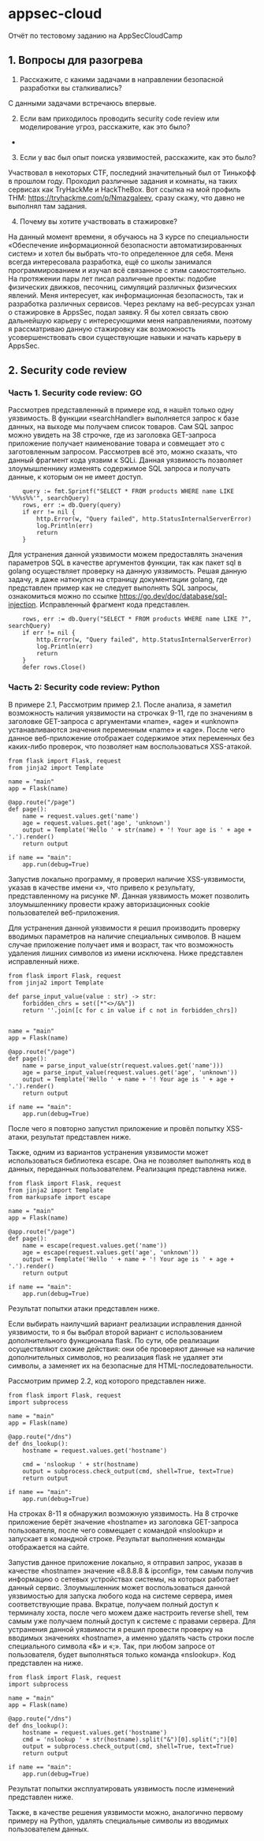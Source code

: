 # appsec-cloud
Отчёт по тестовому заданию на AppSecCloudCamp

## 1. Вопросы для разогрева

1. Расскажите, с какими задачами в направлении безопасной разработки вы сталкивались? 

С данными задачами встречаюсь впервые.

2. Если вам приходилось проводить security code review или моделирование угроз, расскажите, как это было? 
-
3. Если у вас был опыт поиска уязвимостей, расскажите, как это было? 

Участвовал в некоторых CTF, последний значительный был от Тинькофф в прошлом году. Проходил различные задания и комнаты, на таких сервисах как TryHackMe и HackTheBox. Вот ссылка на мой профиль THM: https://tryhackme.com/p/Nmazgaleev, сразу скажу, что давно не выполнял там задания.

4. Почему вы хотите участвовать в стажировке?

На данный момент времени, я обучаюсь на 3 курсе по специальности «Обеспечение информационной безопасности автоматизированных систем» и хотел бы выбрать что-то определенное для себя. Меня всегда интересовала разработка, ещё со школы занимался программированием и изучал всё связанное с этим самостоятельно. На протяжении пары лет писал различные проекты: подобие физических движков, песочниц, симуляций различных физических явлений. Меня интересует, как информационная безопасность, так и разработка различных сервисов.
Через рекламу на веб-ресурсах узнал о стажировке в AppsSec, подал заявку. Я бы хотел связать свою дальнейшую карьеру с интересующими меня направлениями, поэтому я рассматриваю данную стажировку как возможность усовершенствовать свои существующие навыки и начать карьеру в AppsSec.


## 2. Security code review
### Часть 1. Security code review: GO
Рассмотрев представленный в примере код, я нашёл только одну уязвимость. В функции «searchHandler» выполняется запрос к базе данных, на выходе мы получаем список товаров. Сам SQL запрос можно увидеть на 38 строчке, где из заголовка GET-запроса приложение получает наименование товара и совмещает это с заготовленным запросом. Рассмотрев всё это, можно сказать, что данный фрагмент кода уязвим к SQLi. Данная уязвимость позволяет злоумышленнику изменять содержимое SQL запроса и получать данные, к которым он не имеет доступ.
```
    query := fmt.Sprintf("SELECT * FROM products WHERE name LIKE '%%%s%%'", searchQuery)
    rows, err := db.Query(query)
    if err != nil {
        http.Error(w, "Query failed", http.StatusInternalServerError)
        log.Println(err)
        return
    }
```
Для устранения данной уязвимости можем предоставлять значения параметров SQL в качестве аргументов функции, так как пакет sql в golang осуществляет проверку на данную уязвимость. Решая данную задачу, я даже наткнулся на страницу документации golang, где представлен пример как не следует выполнять SQL запросы, ознакомиться можно по ссылке https://go.dev/doc/database/sql-injection. Исправленный фрагмент кода представлен.
```
    rows, err := db.Query("SELECT * FROM products WHERE name LIKE ?", searchQuery)
    if err != nil {
        http.Error(w, "Query failed", http.StatusInternalServerError)
        log.Println(err)
        return
    }
    defer rows.Close()
```

### Часть 2: Security code review: Python
<!-- Указать строки, в которых присутствуют уязвимости. -->

В примере 2.1, 
Рассмотрим пример 2.1. После анализа, я заметил возможность наличия уязвимости на строчках 9-11, где по значениям в заголовке GET-запроса с аргументами «name», «age» и «unknown» устанавливаются значения переменным «name» и «age». После чего данное веб-приложение отображает содержимое этих переменных без каких-либо проверок, что позволяет нам воспользоваться XSS-атакой.
```
from flask import Flask, request
from jinja2 import Template

name = "main"
app = Flask(name)

@app.route("/page")
def page():
    name = request.values.get('name')
    age = request.values.get('age', 'unknown')
    output = Template('Hello ' + str(name) + '! Your age is ' + age + '.').render()
    return output

if name == "main":
    app.run(debug=True)
```
Запустив локально программу, я проверил наличие XSS-уязвимости, указав в качестве имени «<script>alert(document.cookie)</script>», что привело к результату, представленному на рисунке №. Данная уязвимость может позволить злоумышленнику провести кражу авторизационных cookie пользователей веб-приложения.

Для устранения данной уязвимости я решил производить проверку вводимых параметров на наличие специальных символов. В нашем случае приложение получает имя и возраст, так что возможность удаления лишних символов из имени исключена. Ниже представлен исправленный ниже. 
```
from flask import Flask, request
from jinja2 import Template

def parse_input_value(value : str) -> str:
    forbidden_chrs = set([*"<>/&%"])
    return ''.join([c for c in value if c not in forbidden_chrs])


name = "main"
app = Flask(name)

@app.route("/page")
def page():
    name = parse_input_value(str(request.values.get('name')))
    age = parse_input_value(request.values.get('age', 'unknown'))
    output = Template('Hello ' + name + '! Your age is ' + age + '.').render()
    return output

if name == "main":
    app.run(debug=True)
```
После чего я повторно запустил приложение и провёл попытку XSS-атаки, результат представлен ниже.

Также, одним из вариантов устранения уязвимости может использоваться библиотека escape. Она не позволяет выполнять код в данных, переданных пользователем. Реализация представлена ниже.
```
from flask import Flask, request
from jinja2 import Template
from markupsafe import escape

name = "main"
app = Flask(name)

@app.route("/page")
def page():
    name = escape(request.values.get('name'))
    age = escape(request.values.get('age', 'unknown'))
    output = Template('Hello ' + name + '! Your age is ' + age + '.').render()
    return output

if name == "main":
    app.run(debug=True)
```
Результат попытки атаки представлен ниже.

Если выбирать наилучший вариант реализации исправления данной уязвимости, то я бы выбрал второй вариант с использованием дополнительного функционала flask. По сути, обе реализации осуществляют схожие действия: они обе проверяют данные на наличие дополнительных символов, но реализация flask не удаляет эти символы, а заменяет их на безопасные для HTML-последовательности.

Рассмотрим пример 2.2, код которого представлен ниже.
```
from flask import Flask, request
import subprocess

name = "main"
app = Flask(name)

@app.route("/dns")
def dns_lookup():
    hostname = request.values.get('hostname')
    
    cmd = 'nslookup ' + str(hostname)
    output = subprocess.check_output(cmd, shell=True, text=True)
    return output

if name == "main":
    app.run(debug=True)
```
На строках 8-11 я обнаружил возможную уязвимость. На 8 строчке приложение берёт значение «hostname» из заголовка GET-запроса пользователя, после чего совмещает с командой «nslookup» и запускает в командной строке. Результат выполнения команды отображается на сайте.

Запустив данное приложение локально, я отправил запрос, указав в качестве «hostname» значение «8.8.8.8 & ipconfig», тем самым получив информацию о сетевых устройствах системы, на которых работает данный сервис. Злоумышленник может воспользоваться данной уязвимостью для запуска любого кода на системе сервера, имея соответствующие права. Вкратце, получаем полный доступ к терминалу хоста, после чего можем даже настроить reverse shell, тем самым уже получаем полный доступ к системе с правами сервера.
Для устранения данной уязвимости я решил провести проверку на вводимых значениях «hostname», а именно удалять часть строки после специального символа «&» и «;». Так, при любом запросе от пользователя, будет выполняться только команда «nslookup». Код представлен на ниже.
```
from flask import Flask, request
import subprocess

name = "main"
app = Flask(name)

@app.route("/dns")
def dns_lookup():
    hostname = request.values.get('hostname')
    cmd = 'nslookup ' + str(hostname).split("&")[0].split(";")[0]
    output = subprocess.check_output(cmd, shell=True, text=True)
    return output

if name == "main":
    app.run(debug=True)
```
Результат попытки эксплуатировать уязвимость после изменений представлен ниже.

Также, в качестве решения уязвимости можно, аналогично первому примеру на Python, удалять специальные символы из вводимых пользователем данных. 
<!-- Если уязвимость можно исправить несколькими способами, необходимо перечислить их, выбрать лучший по вашему мнению и аргументировать свой выбор. -->

